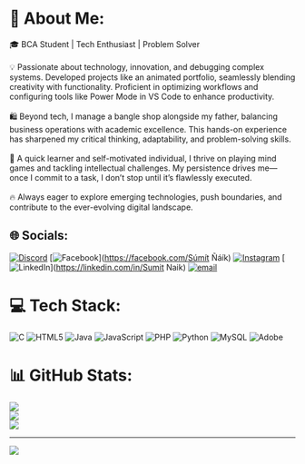 # 💫 About Me:
🎓 BCA Student | Tech Enthusiast | Problem Solver<br><br>💡 Passionate about technology, innovation, and debugging complex systems. Developed projects like an animated portfolio, seamlessly blending creativity with functionality. Proficient in optimizing workflows and configuring tools like Power Mode in VS Code to enhance productivity.<br><br>🛍️ Beyond tech, I manage a bangle shop alongside my father, balancing business operations with academic excellence. This hands-on experience has sharpened my critical thinking, adaptability, and problem-solving skills.<br><br>🧠 A quick learner and self-motivated individual, I thrive on playing mind games and tackling intellectual challenges. My persistence drives me—once I commit to a task, I don’t stop until it’s flawlessly executed.<br><br>🔥 Always eager to explore emerging technologies, push boundaries, and contribute to the ever-evolving digital landscape.


## 🌐 Socials:
[![Discord](https://img.shields.io/badge/Discord-%237289DA.svg?logo=discord&logoColor=white)](https://discord.gg/https://discord.gg/CgyzFB6j) [![Facebook](https://img.shields.io/badge/Facebook-%231877F2.svg?logo=Facebook&logoColor=white)](https://facebook.com/Súmít Ñáík) [![Instagram](https://img.shields.io/badge/Instagram-%23E4405F.svg?logo=Instagram&logoColor=white)](https://instagram.com/techie.lifes_umit) [![LinkedIn](https://img.shields.io/badge/LinkedIn-%230077B5.svg?logo=linkedin&logoColor=white)](https://linkedin.com/in/Sumit Naik) [![email](https://img.shields.io/badge/Email-D14836?logo=gmail&logoColor=white)](mailto:naiks0234@gmail.com) 

# 💻 Tech Stack:
![C](https://img.shields.io/badge/c-%2300599C.svg?style=for-the-badge&logo=c&logoColor=white) ![HTML5](https://img.shields.io/badge/html5-%23E34F26.svg?style=for-the-badge&logo=html5&logoColor=white) ![Java](https://img.shields.io/badge/java-%23ED8B00.svg?style=for-the-badge&logo=openjdk&logoColor=white) ![JavaScript](https://img.shields.io/badge/javascript-%23323330.svg?style=for-the-badge&logo=javascript&logoColor=%23F7DF1E) ![PHP](https://img.shields.io/badge/php-%23777BB4.svg?style=for-the-badge&logo=php&logoColor=white) ![Python](https://img.shields.io/badge/python-3670A0?style=for-the-badge&logo=python&logoColor=ffdd54) ![MySQL](https://img.shields.io/badge/mysql-4479A1.svg?style=for-the-badge&logo=mysql&logoColor=white) ![Adobe](https://img.shields.io/badge/adobe-%23FF0000.svg?style=for-the-badge&logo=adobe&logoColor=white)
# 📊 GitHub Stats:
![](https://github-readme-stats.vercel.app/api?username=sumit529763&theme=dark&hide_border=false&include_all_commits=false&count_private=false)<br/>
![](https://nirzak-streak-stats.vercel.app/?user=sumit529763&theme=dark&hide_border=false)<br/>
![](https://github-readme-stats.vercel.app/api/top-langs/?username=sumit529763&theme=dark&hide_border=false&include_all_commits=false&count_private=false&layout=compact)

---
[![](https://visitcount.itsvg.in/api?id=sumit529763&icon=0&color=0)](https://visitcount.itsvg.in)

<!-- Proudly created with GPRM ( https://gprm.itsvg.in ) -->
